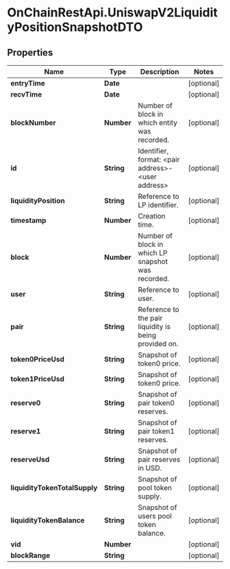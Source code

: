 # OnChainRestApi.UniswapV2LiquidityPositionSnapshotDTO

## Properties

Name | Type | Description | Notes
------------ | ------------- | ------------- | -------------
**entryTime** | **Date** |  | [optional] 
**recvTime** | **Date** |  | [optional] 
**blockNumber** | **Number** | Number of block in which entity was recorded. | [optional] 
**id** | **String** | Identifier, format: &lt;pair address&gt;-&lt;user address&gt; | [optional] 
**liquidityPosition** | **String** | Reference to LP identifier. | [optional] 
**timestamp** | **Number** | Creation time. | [optional] 
**block** | **Number** | Number of block in which LP snapshot was recorded. | [optional] 
**user** | **String** | Reference to user. | [optional] 
**pair** | **String** | Reference to the pair liquidity is being provided on. | [optional] 
**token0PriceUsd** | **String** | Snapshot of token0 price. | [optional] 
**token1PriceUsd** | **String** | Snapshot of token0 price. | [optional] 
**reserve0** | **String** | Snapshot of pair token0 reserves. | [optional] 
**reserve1** | **String** | Snapshot of pair token1 reserves. | [optional] 
**reserveUsd** | **String** | Snapshot of pair reserves in USD. | [optional] 
**liquidityTokenTotalSupply** | **String** | Snapshot of pool token supply. | [optional] 
**liquidityTokenBalance** | **String** | Snapshot of users pool token balance. | [optional] 
**vid** | **Number** |  | [optional] 
**blockRange** | **String** |  | [optional] 



